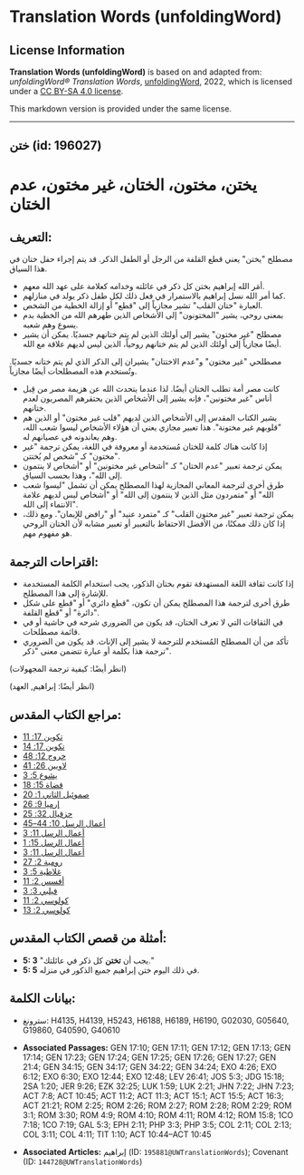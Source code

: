 # Translation Words (unfoldingWord)

## License Information

**Translation Words (unfoldingWord)** is based on and adapted from: _unfoldingWord® Translation Words_, [unfoldingWord](https://unfoldingword.org/utw), 2022, which is licensed under a [CC BY-SA 4.0 license](https://creativecommons.org/licenses/by-sa/4.0/legalcode.en).

This markdown version is provided under the same license.



--------------------------------

## ختن (id: 196027)

يختن، مختون، الختان، غير مختون، عدم الختان
==========================================

التعريف:
--------

مصطلح "يختن" يعني قطع القلفة من الرجل أو الطفل الذكر. قد يتم إجراء حفل ختان في هذا السياق.

* أمَر الله إبراهيم بختن كل ذكر في عائلته وخدامه كعلامة على عهد الله معهم.
* كما أمر الله نسل إبراهيم بالاستمرار في فعل ذلك لكل طفل ذكر يولد في منازلهم.
* العبارة "ختان القلب" تشير مجازياً إلى "قطع" أو إزالة الخطية من الشخص.
* بمعنى روحي، يشير "المختونون" إلى الأشخاص الذين طهرهم الله من الخطية بدم يسوع وهم شعبه.
* مصطلح "غير مختون" يشير إلى أولئك الذين لم يتم ختانهم جسديًا. يمكن أن يشير أيضًا مجازياً إلى أولئك الذين لم يتم ختانهم روحياً، الذين ليس لديهم علاقة مع الله.

مصطلحي "غير مختون" و"عدم الاختتان" يشيران إلى الذكر الذي لم يتم ختانه جسديًا. وتُستخدم هذه المصطلحات أيضًا مجازياً.

* كانت مصر أمة تطلب الختان أيضًا. لذا عندما يتحدث الله عن هزيمة مصر من قِبل أناس "غير مختونين"، فإنه يشير إلى الأشخاص الذين يحتقرهم المصريون لعدم ختانهم.
* يشير الكتاب المقدس إلى الأشخاص الذين لديهم "قلب غير مختون" أو الذين هم "قلوبهم غير مختونة". هذا تعبير مجازي يعني أن هؤلاء الأشخاص ليسوا شعب الله، وهم يعاندونه في عصيانهم له.
* إذا كانت هناك كلمة للختان مُستخدمة أو معروفة في اللغة، يمكن ترجمة "غير مختون" كـ "شخص لم يُختتن".
* يمكن ترجمة تعبير "عدم الختان" كـ "أشخاص غير مختونين" أو "أشخاص لا ينتمون إلى الله"، وهذا بحسب السياق.
* طرق أخرى لترجمة المعاني المجازية لهذا المصطلح يمكن أن تشمل "ليسوا شعب الله" أو "متمردون مثل الذين لا ينتمون إلى الله" أو "أشخاص ليس لديهم علامة الانتماء إلى الله".
* يمكن ترجمة تعبير "غير مختون القلب" كـ "متمرد عنيد" أو "رافض للإيمان". ومع ذلك، إذا كان ذلك ممكنًا، من الأفضل الاحتفاظ بالتعبير أو تعبير مشابه لأن الختان الروحي هو مفهوم مهم.

اقتراحات الترجمة:
-----------------

* إذا كانت ثقافة اللغة المستهدفة تقوم بختان الذكور، يجب استخدام الكلمة المستخدمة للإشارة إلى هذا المصطلح.
* طرق أخرى لترجمة هذا المصطلح يمكن أن تكون، "قطع دائري" أو "قطع على شكل دائرة" أو "قطع القلفة".
* في الثقافات التي لا تعرف الختان، قد يكون من الضروري شرحه في حاشية أو في قائمة مصطلحات.
* تأكد من أن المصطلح المُستخدم للترجمة لا يشير إلى الإناث. قد يكون من الضروري ترجمة هذا بكلمة أو عبارة تتضمن معنى "ذكر".

(انظر أيضًا: كيفية ترجمة المجهولات)

(انظر أيضًا: إبراهيم, العهد)

مراجع الكتاب المقدس:
--------------------

* [تكوين 17: 11](https://ref.ly/Gen17:11)
* [تكوين 17: 14](https://ref.ly/Gen17:14)
* [خروج 12: 48](https://ref.ly/Exod12:48)
* [لاويين 26: 41](https://ref.ly/Lev26:41)
* [يشوع 5: 3](https://ref.ly/Josh5:3)
* [قضاة 15: 18](https://ref.ly/Judg15:18)
* [صموئيل الثاني 1: 20](https://ref.ly/2Sam1:20)
* [إرميا 9: 26](https://ref.ly/Jer9:26)
* [حزقيال 32: 25](https://ref.ly/Ezek32:25)
* [أعمال الرسل 10: 44–45](https://ref.ly/Acts10:44-Acts10:45)
* [أعمال الرسل 11: 3](https://ref.ly/Acts11:3)
* [أعمال الرسل 15: 1](https://ref.ly/Acts15:1)
* [أعمال الرسل 11: 3](https://ref.ly/Acts11:3)
* [رومية 2: 27](https://ref.ly/Rom2:27)
* [غلاطية 5: 3](https://ref.ly/Gal5:3)
* [أفسس 2: 11](https://ref.ly/Eph2:11)
* [فيلبي 3: 3](https://ref.ly/Phil3:3)
* [كولوسي 2: 11](https://ref.ly/Col2:11)
* [كولوسي 2: 13](https://ref.ly/Col2:13)

أمثلة من قصص الكتاب المقدس:
---------------------------

* **5: 3** "يجب أن **تختن** كل ذكر في عائلتك."
* **5: 5** في ذلك اليوم ختن إبراهيم جميع الذكور في منزله.

بيانات الكلمة:
--------------

* سترونغ: H4135, H4139, H5243, H6188, H6189, H6190, G02030, G05640, G19860, G40590, G40610

* **Associated Passages:** GEN 17:10; GEN 17:11; GEN 17:12; GEN 17:13; GEN 17:14; GEN 17:23; GEN 17:24; GEN 17:25; GEN 17:26; GEN 17:27; GEN 21:4; GEN 34:15; GEN 34:17; GEN 34:22; GEN 34:24; EXO 4:26; EXO 6:12; EXO 6:30; EXO 12:44; EXO 12:48; LEV 26:41; JOS 5:3; JDG 15:18; 2SA 1:20; JER 9:26; EZK 32:25; LUK 1:59; LUK 2:21; JHN 7:22; JHN 7:23; ACT 7:8; ACT 10:45; ACT 11:2; ACT 11:3; ACT 15:1; ACT 15:5; ACT 16:3; ACT 21:21; ROM 2:25; ROM 2:26; ROM 2:27; ROM 2:28; ROM 2:29; ROM 3:1; ROM 3:30; ROM 4:9; ROM 4:10; ROM 4:11; ROM 4:12; ROM 15:8; 1CO 7:18; 1CO 7:19; GAL 5:3; EPH 2:11; PHP 3:3; PHP 3:5; COL 2:11; COL 2:13; COL 3:11; COL 4:11; TIT 1:10; ACT 10:44–ACT 10:45
* **Associated Articles:** إبراهيم (ID: `195881@UWTranslationWords`); Covenant (ID: `144728@UWTranslationWords`)


